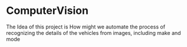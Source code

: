 # ComputerVision
The Idea of this project is How might we automate the process of recognizing the details of the vehicles from images, including make and mode
